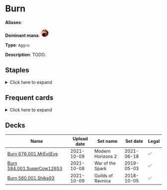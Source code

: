 # Burn

**Aliases**: 

**Dominant mana**: <img src="../resources/images/mana/R.png" width="25"/>

**Type**: `Aggro`

**Description**: TODO.

## **Staples**

<details>
  <summary>Click here to expand</summary>
<a href="https://scryfall.com/card/jmp/302/chain-lightning"><img src="https://c1.scryfall.com/file/scryfall-cards/normal/front/b/7/b7cef88c-0ad6-47c4-b6c8-f989586aa635.jpg?1601077393" width="300"/></a>
<a href="https://scryfall.com/card/isd/138/curse-of-the-pierced-heart"><img src="https://c1.scryfall.com/file/scryfall-cards/normal/front/7/1/71010182-c004-4d18-adab-80319cd1e625.jpg?1562831956" width="300"/></a>
<a href="https://scryfall.com/card/jvc/55/fireblast"><img src="https://c1.scryfall.com/file/scryfall-cards/normal/front/5/1/51e839d8-2c62-46df-a6ca-3964f43b7e54.jpg?1611933944" width="300"/></a>
<a href="https://scryfall.com/card/dom/127/ghitu-lavarunner"><img src="https://c1.scryfall.com/file/scryfall-cards/normal/front/c/4/c448ba82-a502-459f-9ebc-fc9e85674e6c.jpg?1562742489" width="300"/></a>
<a href="https://scryfall.com/card/uma/136/lava-spike"><img src="https://c1.scryfall.com/file/scryfall-cards/normal/front/7/9/79c21c1f-eaa4-454d-a1c7-b41466d0a428.jpg?1547517298" width="300"/></a>
<a href="https://scryfall.com/card/jmp/342/lightning-bolt"><img src="https://c1.scryfall.com/file/scryfall-cards/normal/front/c/e/ce711943-c1a1-43a0-8b89-8d169cfb8e06.jpg?1618695786" width="300"/></a>
<a href="https://scryfall.com/card/lrw/186/needle-drop"><img src="https://c1.scryfall.com/file/scryfall-cards/normal/front/d/3/d3f89bcf-46f8-4598-a949-7f10134606aa.jpg?1562369628" width="300"/></a>
<a href="https://scryfall.com/card/tsr/184/rift-bolt"><img src="https://c1.scryfall.com/file/scryfall-cards/normal/front/a/3/a3459a44-0c26-4ee1-ad7f-67be7cd7d80a.jpg?1619397474" width="300"/></a>
<a href="https://scryfall.com/card/ddi/67/searing-blaze"><img src="https://c1.scryfall.com/file/scryfall-cards/normal/front/f/6/f659d464-13dd-49e2-a842-098dcba49659.jpg?1581708594" width="300"/></a>
<a href="https://scryfall.com/card/jmp/365/thermo-alchemist"><img src="https://c1.scryfall.com/file/scryfall-cards/normal/front/b/3/b37c1b56-621a-4908-89b2-21622d195223.jpg?1601078635" width="300"/></a>

</details>


## **Frequent cards**

<details>
  <summary>Click here to expand</summary>
<a href="https://scryfall.com/card/mh2/278/flame-rift"><img src="https://c1.scryfall.com/file/scryfall-cards/normal/front/e/6/e63ed449-d249-4639-85d2-f8fe75496d5c.jpg?1622389933" width="300"/></a>
<a href="https://scryfall.com/card/rna/115/skewer-the-critics"><img src="https://c1.scryfall.com/file/scryfall-cards/normal/front/9/7/97295660-6bea-46ae-9a3b-0fc6abba407f.jpg?1584831035" width="300"/></a>

</details>


## **Decks**

| Name | Upload date | Set name | Set date | Legal |
| -----| ----------- | -------- | -------- | ----- |
| [Burn 676.001.MrEvilEye](https://www.mtggoldfish.com/deck/4351765) | 2021-10-09 | Modern Horizons 2 | 2021-06-18 | ✅ |
| [Burn 584.001.SuperCow12653](https://www.mtggoldfish.com/deck/4351060) | 2021-10-08 | War of the Spark | 2019-05-03 | ✅ |
| [Burn 560.001.Shika93](https://www.mtggoldfish.com/deck/4351742) | 2021-10-09 | Guilds of Ravnica | 2018-10-05 | ✅ |


